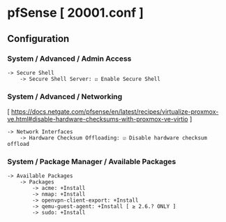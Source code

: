 # pfSense [ 20001.conf ]

## Configuration

### System / Advanced / Admin Access
```
-> Secure Shell
    -> Secure Shell Server: ☑ Enable Secure Shell
```

### System / Advanced / Networking
[ https://docs.netgate.com/pfsense/en/latest/recipes/virtualize-proxmox-ve.html#disable-hardware-checksums-with-proxmox-ve-virtio ]
```
-> Network Interfaces
    -> Hardware Checksum Offloading: ☑ Disable hardware checksum offload
```

### System / Package Manager / Available Packages
```
-> Available Packages
    -> Packages
        -> acme: +Install
        -> nmap: +Install
        -> openvpn-client-export: +Install
        -> qemu-guest-agent: +Install [ ≥ 2.6.? ONLY ]
        -> sudo: +Install
```
